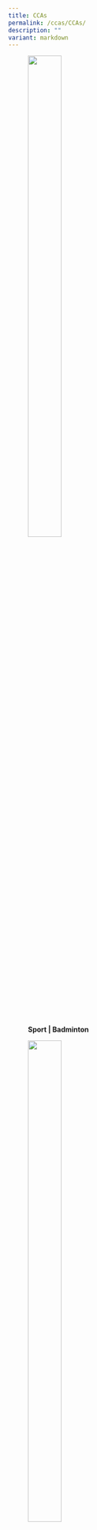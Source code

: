 ```yaml
---
title: CCAs
permalink: /ccas/CCAs/
description: ""
variant: markdown
---
```

<figure>

<a href="/ccas/sports/badminton/"> <img style="width:40%;height:50%" src="/images/CCAs/S1.png"></a>

<figcaption>

<strong> Sport | Badminton </strong>

</figcaption>

</figure>

<figure>

<a href="/ccas/sports/basketball/"> <img style="width:40%;height:50%" src="/images/CCAs/S2.png"></a>

<figcaption>

<strong> Sport | Basketball </strong>

</figcaption>

</figure>

<figure>

<a href="/ccas/sports/football/"> <img style="width:40%;height:50%" src="/images/CCAs/S3.png"></a>

<figcaption>

<strong> Sport | Football </strong>

</figcaption>

</figure>

<figure>

<a href="/ccas/sports/hockey/"> <img style="width:40%;height:50%" src="/images/CCAs/S4.png"></a>

<figcaption>

<strong> Sport | Hockey </strong>

</figcaption>

</figure>

<figure>

<a href="/ccas/sports/netball/"> <img style="width:40%;height:50%" src="/images/CCAs/S5.png"></a>

<figcaption>

<strong> Sport | Netball </strong>

</figcaption>

</figure>

<figure>

<a href="/ccas/sports/taekwondo/"> <img style="width:40%;height:50%" src="/images/CCAs/S6.png"></a>

<figcaption>

<strong> Sport | Taekwondo </strong>

</figcaption>

</figure>

<figure>

<a href="/ccas/performing-arts/brass-band/"> <img style="width:40%;height:50%" src="/images/CCAs/S7.png"></a>

<figcaption>

<strong> Performing Arts | Brass Band </strong>

</figcaption>

</figure>

<figure>



</figure>

<figure>

<a href="/ccas/performing-arts/choir/"> <img style="width:40%;height:50%" src="/images/CCAs/S9.png"></a>

<figcaption>

<strong> Performing Arts | Choir </strong>

</figcaption>

</figure>

<figure>


<a href="/ccas/performing-arts/guzheng/"> <img style="width:40%;height:50%" src="/images/CCAs/S11.png"></a>

<figcaption>

<strong> Performing Arts | Guzheng </strong>

</figcaption>

</figure>

<figure>

<a href="/ccas/performing-arts/international/"> <img style="width:40%;height:50%" src="/images/CCAs/S12.png"></a>

<figcaption>

<strong> Performing Arts | International Dance </strong>

</figcaption>

</figure>

<figure>

<a href="/ccas/clubs/art-club/"> <img style="width:40%;height:50%" src="/images/CCAs/S15.png"></a>

<figcaption>

<strong> Clubs &amp; Societies | Art Club </strong>

</figcaption>

</figure>



<a href="/ccas/clubs/life-skills-club/"> <img style="width:40%;height:50%" src="/images/CCAs/S18.png"></a>

<figcaption>
	<figure>
	
<strong> Clubs &amp; Societies | Lifeskills </strong>

</figure></figcaption>
<figure>

<a href="/ccas/performing-arts/speech-and-drama-club/"> <img style="width:40%;height:50%" src="/images/CCAs/S14.png"></a>

<figcaption>

<strong> Clubs &amp; Societies | Mass Communication </strong>

</figcaption>

</figure>

<figure>

</figure>




<figure>

<a href="/ccas/clubs/robotics-club/"> <img style="width:40%;height:50%" src="/images/CCAs/S20.png"></a>

<figcaption>

<strong> Clubs &amp; Societies | Robotics </strong>

</figcaption>

</figure>

<figure>

<a href="/ccas/uniformed-groups/red-cross/"> <img style="width:40%;height:50%" src="/images/CCAs/S21.png"></a>

<figcaption>

<strong> Uniformed Groups | Red Cross </strong>

</figcaption>

</figure>

Rivervale CCA Programme aims to provide students with a platform to discover their interests and talents through our inclusive and diverse CCA programmes. Our CCAs consist of the Visual and Performing Arts, Sports, Uniform Group and Clubs and Societies.

  

Rivervale adopts the ‘Free Choice’ model and allocates students to their first choice of CCA. We believe in supporting their interest first, and through interest, they will harness greater passion.

  

Every Friday morning, Primary 2 to Primary 6 students will engage in CCAs of their choice, where they will progressively develop CCA-specific knowledge, skills, values and attitudes. Students’ potential and talent are further developed through the after-school trainings. CCAs also offer excellent platforms for students to learn core values, social and emotional competencies and the emerging 21st Century Competencies.

#### **CCA Details**

<style type="text/css">
.tg  {border-collapse:collapse;border-spacing:0;}
.tg td{border-color:black;border-style:solid;border-width:1px;font-family:Arial, sans-serif;font-size:14px;
  overflow:hidden;padding:10px 5px;word-break:normal;}
.tg th{border-color:black;border-style:solid;border-width:1px;font-family:Arial, sans-serif;font-size:14px;
  font-weight:normal;overflow:hidden;padding:10px 5px;word-break:normal;}
.tg .tg-m9di{background-color:#FFF;color:#0C3989;text-align:center;vertical-align:middle}
.tg .tg-pg9x{background-color:#FFF;color:#0C3989;font-weight:bold;text-align:center;vertical-align:top}
</style>
<table class="tg" style="border: 1px solid black">
<thead>
  <tr style="border: 1px solid black">
    <th class="tg-pg9x" style="border: 1px solid black">Day<br></th>
    <th class="tg-pg9x" style="border: 1px solid black">Time<br></th>
    <th class="tg-pg9x" style="border: 1px solid black">Level<br></th>
  </tr>
</thead>
<tbody>
  <tr style="border: 1px solid black">
    <td class="tg-m9di" style="border: 1px solid black">Friday<br></td>
    <td class="tg-m9di" style="border: 1px solid black">7.30am to 9.00am<br></td>
    <td class="tg-m9di" style="border: 1px solid black">P2 to P6<br></td>
  </tr>
  <tr style="border: 1px solid black">
    <td class="tg-m9di" style="border: 1px solid black">Monday/ Thursday/ Friday<br>(Refer to individual CCA page)<br></td>
    <td class="tg-m9di" style="border: 1px solid black">After school hours<br></td>
    <td class="tg-m9di" style="border: 1px solid black">P3 to P6</td>
  </tr>
</tbody>
</table>